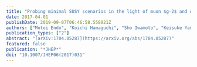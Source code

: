 ```yaml
---
title: "Probing minimal SUSY scenarios in the light of muon $g-2$ and dark matter"
date: 2017-04-01
publishDate: 2019-09-07T06:46:58.558021Z
authors: ["Motoi Endo", "Koichi Hamaguchi", "Sho Iwamoto", "Keisuke Yanagi"]
publication_types: ["2"]
abstract: "[arXiv:1704.05287](https://arxiv.org/abs/1704.05287)"
featured: false
publication: "*JHEP*"
doi: "10.1007/JHEP06(2017)031"
---
```


